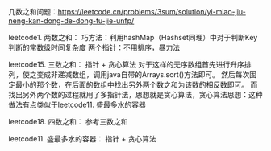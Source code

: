 几数之和问题：https://leetcode.cn/problems/3sum/solution/yi-miao-jiu-neng-kan-dong-de-dong-tu-jie-unfp/

  leetcode1. 两数之和：
     巧方法：利用hashMap（Hashset同理）中对于判断Key判断的常数级时间复杂度
     两个指针：不用排序，暴力法

  leetcode15. 三数之和：
     指针 + 贪心算法
     对于这样的无序数组首先进行升序排列，使之变成非递减数组，调用java自带的Arrays.sort()方法即可。
     然后每次固定最小的那个数，在后面的数组中找出另外两个数之和为该数的相反数即可。
     而找出另外两个数的过程就用了多指针法，思想就是贪心算法，贪心算法思想：这种做法有点类似于leetcode11. 盛最多水的容器
     
  leetcode18. 四数之和：
     参考三数之和
 
  leetcode11. 盛最多水的容器：
     指针 + 贪心算法